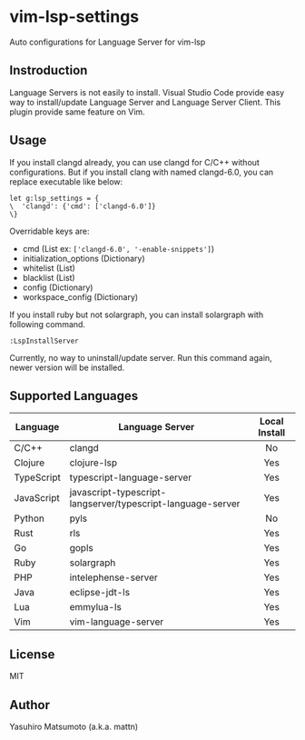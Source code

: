 # vim-lsp-settings

Auto configurations for Language Server for vim-lsp

## Instroduction

Language Servers is not easily to install. Visual Studio Code provide easy way to install/update Language Server and Language Server Client. This plugin provide same feature on Vim.

## Usage

If you install clangd already, you can use clangd for C/C++ without configurations. But if you install clang with named clangd-6.0, you can replace executable like below:

```vim
let g:lsp_settings = {
\  'clangd': {'cmd': ['clangd-6.0']}
\}
```

Overridable keys are:

* cmd (List ex: `['clangd-6.0', '-enable-snippets']`)
* initialization_options (Dictionary)
* whitelist (List)
* blacklist (List)
* config (Dictionary)
* workspace_config (Dictionary)

If you install ruby but not solargraph, you can install solargraph with following command.

```
:LspInstallServer
```

Currently, no way to uninstall/update server. Run this command again, newer version will be installed.

## Supported Languages

|Language  |Language Server                                            |Local Install|
|----------|-----------------------------------------------------------|:-----------:|
|C/C++     |clangd                                                     |No           |
|Clojure   |clojure-lsp                                                |Yes          |
|TypeScript|typescript-language-server                                 |Yes          |
|JavaScript|javascript-typescript-langserver/typescript-language-server|Yes          |
|Python    |pyls                                                       |No           |
|Rust      |rls                                                        |Yes          |
|Go        |gopls                                                      |Yes          |
|Ruby      |solargraph                                                 |Yes          |
|PHP       |intelephense-server                                        |Yes          |
|Java      |eclipse-jdt-ls                                             |Yes          |
|Lua       |emmylua-ls                                                 |Yes          |
|Vim       |vim-language-server                                        |Yes          |

## License

MIT

## Author

Yasuhiro Matsumoto (a.k.a. mattn)

